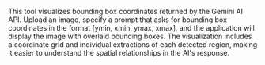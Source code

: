 This tool visualizes bounding box coordinates returned by the Gemini AI API. Upload an image, specify a prompt that asks for bounding box coordinates in the format [ymin, xmin, ymax, xmax], and the application will display the image with overlaid bounding boxes. The visualization includes a coordinate grid and individual extractions of each detected region, making it easier to understand the spatial relationships in the AI's response.

<!-- Generated from commit: 6432b3799baafcfbc4d8d9762d8b9b0bfe28c6f5 -->